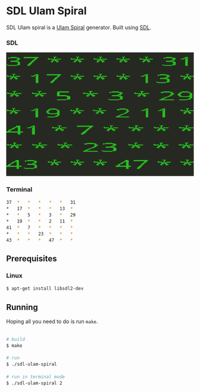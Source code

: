 # SDL Ulam Spiral
SDL Ulam spiral is a [Ulam Spiral](https://en.wikipedia.org/wiki/Ulam_spiral) generator. Built using [SDL](https://www.libsdl.org/).

### SDL
![sdl-ulam-spiral](./docs/sdl-ulam-spiral.png)
### Terminal
```bash
37 	* 	* 	* 	* 	* 	31 	
* 	17 	* 	* 	* 	13 	* 	
* 	* 	5 	* 	3 	* 	29 	
* 	19 	* 	* 	2 	11 	* 	
41 	* 	7 	* 	* 	* 	* 	
* 	* 	* 	23 	* 	* 	* 	
43 	* 	* 	* 	47 	* 	* 
```
## Prerequisites

### Linux
```bash
$ apt-get install libsdl2-dev
```

## Running
Hoping all you need to do is run `make`.
```bash

# build
$ make

# run
$ ./sdl-ulam-spiral

# run in terminal mode
$ ./sdl-ulam-spiral 2

```
